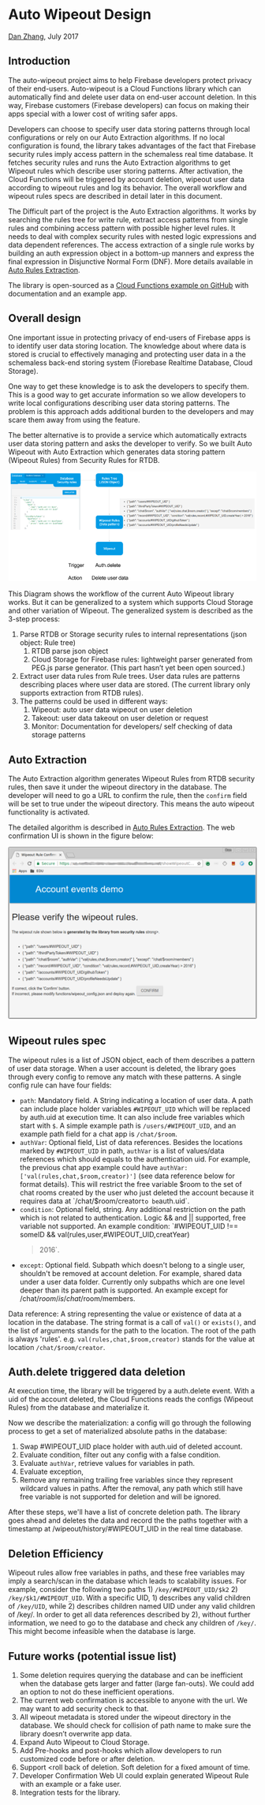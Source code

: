# Auto Wipeout Design
[Dan Zhang][1], July 2017


## Introduction

The auto-wipeout project aims to help Firebase developers protect
privacy of their end-users. Auto-wipeout is a Cloud Functions library
which can automatically find and delete user data on end-user account
deletion. In this way, Firebase customers (Firebase developers) can
focus on making their apps special with a lower cost of writing safer
apps.

Developers can choose to specify user data storing patterns through
local configurations or rely on our Auto Extraction algorithms. If no
local configuration is found, the library takes advantages of the fact
that Firebase security rules imply access pattern in the schemaless
real time database. It fetches security rules and runs the Auto
Extraction algorithms to get Wipeout rules which describe user storing
patterns. After activation, the Cloud Functions will be triggered by
account deletion, wipeout user data according to wipeout rules and log
its behavior. The overall workflow and wipeout rules specs are
described in detail later in this document.

The Difficult part of the project is the Auto Extraction algorithms.
It works by searching the rules tree for write rule, extract access
patterns from single rules and combining access pattern with possible
higher level rules. It needs to deal with complex security rules with
nested logic expressions and data dependent references. The access
extraction of a single rule works by building an auth expression
object in a bottom-up manners and express the final expression in
Disjunctive Normal Form (DNF). More details available in
[Auto Rules Extraction][2].

The library is open-sourced as a [Cloud Functions example on
GitHub][3] with documentation and an example app.


## Overall design
                                   
One important issue in protecting privacy of end-users of Firebase
apps is to identify user data storing location. The knowledge about
where data is stored is crucial to effectively managing and protecting
user data in a the schemaless back-end storing system (Fiorebase
Realtime Database, Cloud Storage).

One way to get these knowledge is to ask the developers to specify
them. This is a good way to get accurate information so we allow
developers to write local configurations describing user data storing
patterns. The problem is this approach adds additional burden to the
developers and may scare them away from using the feature.

The better alternative is to provide a service which automatically
extracts user data storing pattern and asks the developer to verify.
So we built Auto Wipeout with Auto Extraction which generates data
storing pattern (Wipeout Rules) from Security Rules for RTDB.

![Auto Wipeout Design](autowipeout-design.png)

This Diagram shows the workflow of the current Auto Wipeout library
works. But it can be generalized to a system which supports Cloud
Storage and other variation of Wipeout. The generalized system is
described as the 3-step process:

1.  Parse RTDB or Storage security rules to internal representations
    (json object: Rule tree)
    1.  RTDB parse json object 
    2.  Cloud Storage for Firebase rules: lightweight parser generated
        from PEG.js parse generator. (This part hasn’t yet been open
        sourced.)
2.  Extract user data rules from Rule trees. User data rules are
    patterns describing places where user data are stored. (The
    current library only supports extraction from RTDB rules).
3.  The patterns could be used in different ways:
    1.  Wipeout: auto user data wipeout on user deletion 
    2.  Takeout: user data takeout on user deletion or request
    3.  Monitor: Documentation for developers/ self checking of data
        storage patterns


## Auto Extraction 

The Auto Extraction algorithm generates Wipeout Rules from RTDB
security rules, then save it under the wipeout directory in the
database. The developer will need to go a URL to confirm the rule,
then the `confirm` field will be set to true under the wipeout
directory. This means the auto wipeout functionality is activated.

The detailed algorithm is described in [Auto Rules Extraction][2]. The
web confirmation UI is shown in the figure below:

![showWIpeoutCOnfig](showWipeoutConfig.png)


## Wipeout rules spec

The wipeout rules is a list of JSON object, each of them describes a
pattern of user data storage. When a user account is deleted, the
library goes through every config to remove any match with these
patterns. A single config rule can have four fields:

*   `path`: Mandatory field. A String indicating a location of user
    data. A path can include place holder variables `#WIPEOUT_UID`
    which will be replaced by auth.uid at execution time. It can also
    include free variables which start with `$`. A simple example path
    is `/users/#WIPEOUT_UID`, and an example path field for a chat app
    is `/chat/$room`.
*   `authVar`: Optional field, List of data references. Besides the
    locations marked by `#WIPEOUT_UID` in path, `authVar` is a list of
    values/data references which should equals to the authentication
    uid. For example, the previous chat app example could have
    `authVar: ['val(rules,chat,$room,creator)']` (see data reference
    below for format details). This will restrict the free variable
    $room to the set of chat rooms created by the user who just
    deleted the account because it requires data at
    `/chat/$room/creator` to be `auth.uid`.
*   `condition`: Optional field, string. Any additional restriction on
    the path which is not related to authentication. Logic && and ||
    supported, free variable not supported. An example condition:
    `#WIPEOUT_UID !== someID && val(rules,user,#WIPEOUT_UID,creatYear)
    > 2016`.
*   `except`: Optional field. Subpath which doesn't belong to a single
    user, shouldn't be removed at account deletion. For example,
    shared data under a user data folder. Currently only subpaths
    which are one level deeper than its parent path is supported. An
    example except for /chat/$room/ is /chat/$room/members.

Data reference: A string representing the value or existence of data
at a location in the database. The string format is a call of `val()`
or `exists()`, and the list of arguments stands for the path to the
location. The root of the path is always 'rules'. e.g.
`val(rules,chat,$room,creator)` stands for the value at location
`/chat/$room/creator`.


## Auth.delete triggered data deletion

At execution time, the library will be triggered by a auth.delete
event. With a uid of the account deleted, the Cloud Functions reads
the configs (Wipeout Rules) from the database and materialize it.

Now we describe the materialization: a config will go through the
following process to get a set of materialized absolute paths in the
database:

1.  Swap #WIPEOUT_UID place holder with auth.uid of deleted account.
2.  Evaluate condition, filter out any config with a false condition.
3.  Evaluate `authVar`, retrieve values for variables in path.
4.  Evaluate exception,
5.  Remove any remaining trailing free variables since they represent
    wildcard values in paths. After the removal, any path which still
    have free variable is not supported for deletion and will be
    ignored.

After these steps, we'll have a list of concrete deletion path. The
library goes ahead and deletes the data and record the the paths
together with a timestamp at /wipeout/history/#WIPEOUT_UID in the real
time database.


## Deletion Efficiency

Wipeout rules allow free variables in paths, and these free variables
may imply a search/scan in the database which leads to scalability
issues. For example, consider the following two paths 1)
`/key/#WIPEOUT_UID/$k2` 2) `/key/$k1/#WIPEOUT_UID`. With a specific
UID, 1) describes any valid children of `/key/UID`, while 2) describes
children named UID under any valid children of /key/. In order to get
all data references described by 2), without further information, we
need to go to the database and check any children of `/key/`. This
might become infeasible when the database is large.


## Future works (potential issue list)

1.  Some deletion requires querying the database and can be
    inefficient when the database gets larger and fatter (large
    fan-outs). We could add an option to not do these inefficient
    operations.
2.  The current web confirmation is accessible to anyone with the url.
    We may want to add security check to that.
3.  All wipeout metadata is stored under the wipeout directory in the
    database. We should check for collision of path name to make sure
    the library doesn’t overwrite app data.
4.  Expand Auto Wipeout to Cloud Storage.
5.  Add Pre-hooks and post-hooks which allow developers to run
    customized code before or after deletion.
6.  Support <roll back of deletion. Soft deletion for a fixed amount of
    time.
7.  Developer Confirmation Web UI could explain generated Wipeout Rule
    with an example or a fake user.
8.  Integration tests for the library.


[1]: https://github.com/horseno
[2]: auto_rules_extraction.md
[3]: https://github.com/firebase/functions-samples/tree/master/user-data-cleanup

